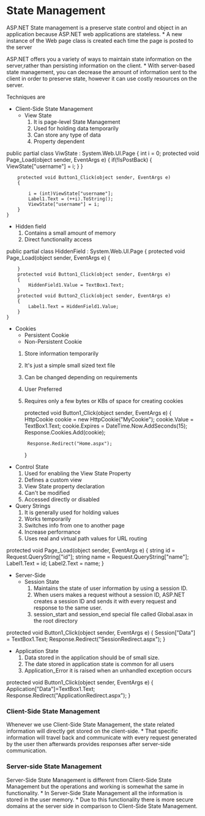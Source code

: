# State Management
<p> ASP.NET State management is a preserve state control and object in an application because ASP.NET web applications are stateless.
  * A new instance of the Web page class is created each time the page is posted to the server</P>

<p> ASP.NET offers you a variety of ways to maintain state information on the server,rather than persisting information on the client. 
  * With server-based state management, you can decrease the amount of information sent to the client in order to preserve state, however it can use costly resources on the server.</p>

<p> Techniques are </p>

- Client-Side State Management
  - View State
      1. It is page-level State Management
      2. Used for holding data temporarily
      3. Can store any type of data
      4. Property dependent

public partial class ViwState : System.Web.UI.Page
    {
        int i = 0;
        protected void Page_Load(object sender, EventArgs e)
        {
            if(!IsPostBack)
            {
                ViewState["username"] = i;
            }
        }

        protected void Button1_Click(object sender, EventArgs e)
        {

            i = (int)ViewState["username"];
            Label1.Text = (++i).ToString();
            ViewState["username"] = i; 
        }
    }

  - Hidden field
    1. Contains a small amount of memory
    2. Direct functionality access

public partial class HiddenField : System.Web.UI.Page
    {
        protected void Page_Load(object sender, EventArgs e)
        {

        }
        protected void Button1_Click(object sender, EventArgs e)
        {
            HiddenField1.Value = TextBox1.Text;
        }
        protected void Button2_Click(object sender, EventArgs e)
        {
            Label1.Text = HiddenField1.Value;
        }
    }


  - Cookies
     - Persistent Cookie
     - Non-Persistent Cookie
     1. Store information temporarily
    2. It's just a simple small sized text file
    3. Can be changed depending on requirements
    4. User Preferred
    5. Requires only a few bytes or KBs of space for creating cookies


        protected void Button1_Click(object sender, EventArgs e)
        {
            HttpCookie cookie = new HttpCookie("MyCookie");
            cookie.Value = TextBox1.Text;
            cookie.Expires = DateTime.Now.AddSeconds(15);
            Response.Cookies.Add(cookie);

            Response.Redirect("Home.aspx");

        }
  - Control State
    1. Used for enabling the View State Property
    2. Defines a custom view
    3. View State property declaration
    4. Can't be modified
    5. Accessed directly or disabled
  - Query Strings
    1. It is generally used for holding values
    2.  Works temporarily
    3.  Switches info from one to another page
    4. Increase performance
    5. Uses real and virtual path values for URL routing

protected void Page_Load(object sender, EventArgs e)
        {
            string id = Request.QueryString["id"];
            string name = Request.QueryString["name"];
            Label1.Text = id;
            Label2.Text = name;
        }
- Server-Side 
  - Session State
      1. Maintains the state of user information by using a session ID. 
      2. When users makes a request without a session ID, ASP.NET creates a session ID and sends it with every request and response to the same user.
      3. session_start and session_end special file called Global.asax in the root directory

protected void Button1_Click(object sender, EventArgs e)
        {
            Session["Data"] = TextBox1.Text;
            Response.Redirect("SessionRedirect.aspx");
        }
      
  - Application State
    1. Data stored in the application should be of small size. 
    2. The date stored in application state is common for all users
    3. Application_Error it is raised when an unhandled exception occurs

 protected void Button1_Click(object sender, EventArgs e)
        {
            Application["Data"]=TextBox1.Text;
            Response.Redirect("ApplicationRedirect.aspx");
        }
        
        

###  Client-Side State Management

<p> Whenever we use Client-Side State Management, the state related information will directly get stored on the client-side. 
  * That specific information will travel back and communicate with every request generated by the user then afterwards provides responses after server-side communication.</p>

### Server-side State Management

<p> Server-Side State Management is different from Client-Side State Management but the operations and working is somewhat the same in functionality.
  * In Server-Side State Management all the information is stored in the user memory. 
  * Due to this functionality there is more secure domains at the server side in comparison to Client-Side State Management.</p>
